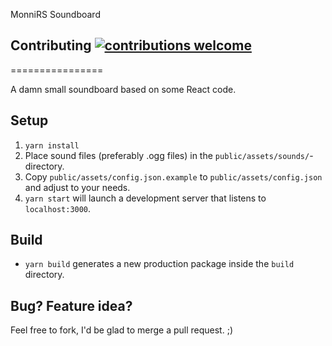 MonniRS Soundboard
## Contributing [![contributions welcome](https://img.shields.io/badge/contributions-welcome-brightgreen.svg?style=flat)](https://github.com/dwyl/esta/issues)
================

A damn small soundboard based on some React code.


Setup
-----

1. `yarn install`
2. Place sound files (preferably .ogg files) in the `public/assets/sounds/`-directory.
3. Copy `public/assets/config.json.example` to `public/assets/config.json` and adjust to your needs.
4. `yarn start` will launch a development server that listens to `localhost:3000`.

Build
-----

* `yarn build` generates a new production package inside the `build` directory.

Bug? Feature idea?
------------------

Feel free to fork, I'd be glad to merge a pull request. ;)
